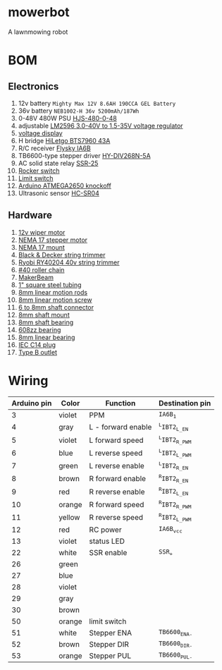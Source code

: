 # mowerbot
A lawnmowing robot


# BOM

## Electronics
1. 12v battery `Mighty Max 12V 8.6AH 190CCA GEL Battery`
1. 36v battery `NEB1002-H 36v 5200mAh/187Wh` 
1. 0-48V 480W PSU [HJS-480-0-48](https://smile.amazon.com/gp/product/B0777MH681)
1. adjustable [LM2596 3.0-40V to 1.5-35V voltage regulator](https://smile.amazon.com/gp/product/B01GJ0SC2C)
1. [voltage display](https://smile.amazon.com/gp/product/B00YALV0NG)
1. H bridge [HiLetgo BTS7960 43A](https://smile.amazon.com/gp/product/B00WSN98DC)
1. R/C receiver [Flysky IA6B](https://smile.amazon.com/gp/product/B0744DPPL8)
1. TB6600-type stepper driver [HY-DIV268N-5A](https://smile.amazon.com/gp/product/B07GNZV6YM)
1. AC solid state relay [SSR-25](https://smile.amazon.com/gp/product/B005KPGPU4)
1. [Rocker switch](https://smile.amazon.com/gp/product/B011U1NU90)
1. [Limit switch](https://smile.amazon.com/gp/product/B00E0JOTV8)
1. [Arduino ATMEGA2650 knockoff](https://smile.amazon.com/gp/product/B00D9NA4CY)
1. Ultrasonic sensor [HC-SR04](https://smile.amazon.com/gp/product/B071W9689R)

## Hardware
1. [12v wiper motor]()
1. [NEMA 17 stepper motor](https://smile.amazon.com/gp/product/B00PNEQKC0)
1. [NEMA 17 mount](https://smile.amazon.com/gp/product/B071NWWB7Z)
1. [Black & Decker string trimmer](https://smile.amazon.com/gp/product/B00HH4K6RE)
1. [Ryobi RY40204 40v string trimmer](https://smile.amazon.com/Ryobi-40-Volt-Lithium-Ion-Cordless-Included/dp/B01GOXBO9W)
1. [#40 roller chain](https://smile.amazon.com/gp/product/B00NP5LDMG)
1. [MakerBeam](https://smile.amazon.com/gp/product/B06XHXJSVL)
1. [1" square steel tubing](https://smile.amazon.com/gp/product/B003TPMSDK)
1. [8mm linear motion rods](https://smile.amazon.com/gp/product/B01LPZPJ18)
1. [8mm linear motion screw](https://smile.amazon.com/gp/product/B01H1QNSAE)
1. [6 to 8mm shaft connector](https://smile.amazon.com/gp/product/B07BY8PHGZ)
1. [8mm shaft mount](https://smile.amazon.com/gp/product/B06X94LZ33)
1. [8mm shaft bearing](https://smile.amazon.com/gp/product/B07K7DX3L6)
1. [608zz bearing](https://smile.amazon.com/gp/product/B07211VH78)
1. [8mm linear bearing](https://smile.amazon.com/gp/product/B01LPZPJ18)
1. [IEC C14 plug](https://smile.amazon.com/gp/product/B07DCXKNXQ)
1. [Type B outlet]()


# Wiring

| Arduino pin | Color | Function | Destination pin |
| ----------- | ----- | -------- | --------------- |
| 3 | violet | PPM | <code>IA6B<sub>1</sub></code> |
| 4 | gray | L - forward enable | <code><sup>L</sup>IBT2<sub>L_EN</sub></code> |
| 5 | violet | L forward speed | <code><sup>L</sup>IBT2<sub>R_PWM</sub></code> |
| 6 | blue | L reverse speed | <code><sup>L</sup>IBT2<sub>L_PWM</sub></code> |
| 7 | green | L reverse enable | <code><sup>L</sup>IBT2<sub>R_EN</sub></code> |
| 8 | brown | R forward enable | <code><sup>R</sup>IBT2<sub>R_EN</sub></code> |
| 9 | red | R reverse enable | <code><sup>R</sup>IBT2<sub>L_EN</sub></code> |
| 10 | orange | R forward speed | <code><sup>R</sup>IBT2<sub>R_PWM</sub></code> |
| 11 | yellow | R reverse speed | <code><sup>R</sup>IBT2<sub>L_PWM</sub></code> |
| 12 | red | RC power | <code>IA6B<sub>vcc</sub></code> |
| 13 | violet | status LED |  |
| 22 | white | SSR enable | <code>SSR<sub>+</sub></code> |
| 26 | green |  |  |
| 27 | blue |  |  |
| 28 | violet | |  |
| 29 | gray | |  |
| 30 | brown | |  |
| 50 | orange | limit switch |  |
| 51 | white | Stepper ENA | <code>TB6600<sub>ENA-</sub></code> |
| 52 | brown | Stepper DIR | <code>TB6600<sub>DIR-</sub></code> |
| 53 | orange | Stepper PUL | <code>TB6600<sub>PUL-</sub></code> |